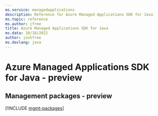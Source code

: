 ```yaml
---
ms.service: managedapplications
description: Reference for Azure Managed Applications SDK for Java
ms.topic: reference
ms.author: jfree
title: Azure Managed Applications SDK for Java
ms.data: 10/18/2022
author: joshfree
ms.devlang: java
---
```

# Azure Managed Applications SDK for Java - preview

## Management packages - preview
[!INCLUDE [mgmt-packages](managed-applications-mgmt-index.md)]